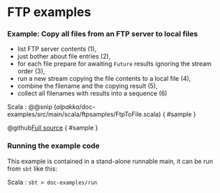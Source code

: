 # FTP examples

### Example: Copy all files from an FTP server to local files

- list FTP server contents (1),
- just bother about file entries (2),
- for each file prepare for awaiting `Future` results ignoring the stream order (3),
- run a new stream copying the file contents to a local file (4),
- combine the filename and the copying result (5),
- collect all filenames with results into a sequence (6)

Scala
: @@snip ($alpakka$/doc-examples/src/main/scala/ftpsamples/FtpToFile.scala) { #sample }

@github[Full source](/doc-examples/src/main/scala/ftpsamples/FtpToFile.scala) { #sample }


### Running the example code

This example is contained in a stand-alone runnable main, it can be run
 from `sbt` like this:
 

Scala
:   ```
    sbt
    > doc-examples/run
    ```

